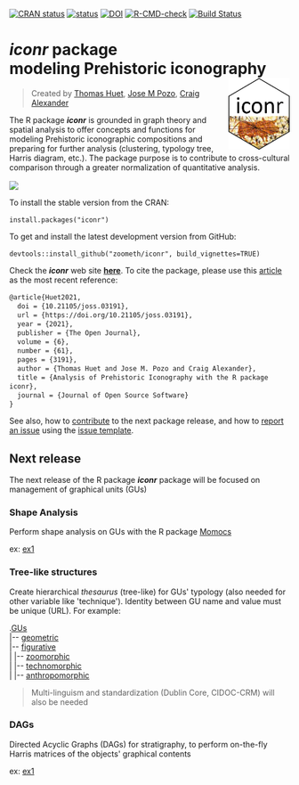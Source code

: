 [![CRAN status](https://www.r-pkg.org/badges/version/iconr)](https://CRAN.R-project.org/package=iconr)
[![status](https://joss.theoj.org/papers/e68e041e66a613918f76bf43db3f8b02/status.svg)](https://joss.theoj.org/papers/e68e041e66a613918f76bf43db3f8b02)
[![DOI](https://zenodo.org/badge/DOI/10.5281/zenodo.4767529.svg)](https://doi.org/10.5281/zenodo.4767529)
[![R-CMD-check](https://github.com/zoometh/iconr/workflows/R-CMD-check/badge.svg)](https://github.com/zoometh/iconr/actions) [![Build Status](https://travis-ci.org/zoometh/iconr.svg?branch=master)](https://travis-ci.org/zoometh/iconr)
          
# ***iconr*** package <br> modeling Prehistoric iconography <img src="logo/iconr_logo.png" width='110px' align="right"/>
> Created by [Thomas Huet](mailto:thomashuet7@gmail.com), [Jose M Pozo](mailto:josmpozo@gmail.com), [Craig Alexander](mailto:craiga304@gmail.com)
  
  
The R package ***iconr*** is grounded in graph theory and spatial analysis to offer concepts and functions for modeling Prehistoric iconographic compositions and preparing for further analysis (clustering, typology tree, Harris diagram, etc.). The package purpose is to contribute to cross-cultural comparison through a greater normalization of quantitative analysis.   
  
  
<img src="man/figures/solana_256colours.png" align="center"/>
  
  
To install the stable version from the CRAN:

```
install.packages("iconr")
```

To get and install the latest development version from GitHub:

```
devtools::install_github("zoometh/iconr", build_vignettes=TRUE)
```

Check the ***iconr*** web site [**here**](https://zoometh.github.io/iconr/articles/index.html). To cite the package, please use this [article](https://joss.theoj.org/papers/10.21105/joss.03191) as the most recent reference:

```
@article{Huet2021,
  doi = {10.21105/joss.03191},
  url = {https://doi.org/10.21105/joss.03191},
  year = {2021},
  publisher = {The Open Journal},
  volume = {6},
  number = {61},
  pages = {3191},
  author = {Thomas Huet and Jose M. Pozo and Craig Alexander},
  title = {Analysis of Prehistoric Iconography with the R package iconr},
  journal = {Journal of Open Source Software}
}
```
See also, how to [contribute](.github/CONTRIBUTING.md) to the next package release, and how to [report an issue](https://github.com/zoometh/iconr/issues) using the [issue template](.github/ISSUE_TEMPLATE.md).

## Next release

The next release of the R package ***iconr*** package will be focused on management of graphical units (GUs)

### Shape Analysis

Perform shape analysis on GUs with the R package [Momocs](https://momx.github.io/Momocs/articles/Momocs_intro.html)

ex: [ex1](https://zoometh.github.io/iconr/articles/next.html#shape-analysis-1)  

### Tree-like structures

Create hierarchical _thesaurus_ (tree-like) for GUs' typology (also needed for other variable like 'technique'). Identity between GU name and value must be unique (URL). For example:

.[GUs](https://zoometh.github.io/iconr/articles/img/typo_gu_ug.html)   
   |-- [geometric](https://zoometh.github.io/iconr/articles/img/typo_gu_geometrique.html)  
   |-- [figurative](https://zoometh.github.io/iconr/articles/img/typo_gu_figuratif.html)    
   |   |-- [zoomorphic](https://zoometh.github.io/iconr/articles/img/typo_gu_zoomorphe.html)  
   |   |-- [technomorphic](https://zoometh.github.io/iconr/articles/img/typo_gu_technomorphe.html)  
   |   |-- [anthropomorphic](https://zoometh.github.io/iconr/articles/img/typo_gu_anthropomorphe.html)  

> Multi-linguism and standardization (Dublin Core, CIDOC-CRM) will also be needed

### DAGs

Directed Acyclic Graphs (DAGs) for stratigraphy, to perform on-the-fly Harris matrices of the objects' graphical contents

ex: [ex1](https://zoometh.github.io/iconr/articles/next.html#harris-matrix-1)   


